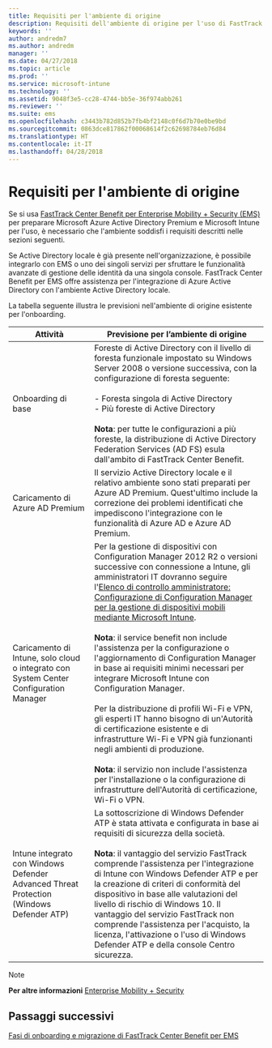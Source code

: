 ```yaml
---
title: Requisiti per l'ambiente di origine
description: Requisiti dell'ambiente di origine per l'uso di FastTrack Center Benefit per EMS
keywords: ''
author: andredm7
ms.author: andredm
manager: ''
ms.date: 04/27/2018
ms.topic: article
ms.prod: ''
ms.service: microsoft-intune
ms.technology: ''
ms.assetid: 9048f3e5-cc28-4744-bb5e-36f974abb261
ms.reviewer: ''
ms.suite: ems
ms.openlocfilehash: c3443b782d852b7fb4bf2148c0f6d7b70e0be9bd
ms.sourcegitcommit: 0863dce817862f00068614f2c62698784eb76d84
ms.translationtype: HT
ms.contentlocale: it-IT
ms.lasthandoff: 04/28/2018
---
```

# <a name="source-environment-expectations"></a>Requisiti per l'ambiente di origine

Se si usa [FastTrack Center Benefit per Enterprise Mobility + Security (EMS)](fasttrack-center-benefit-for-enterprise-mobility-suite-ems.md) per preparare Microsoft Azure Active Directory Premium e Microsoft Intune per l'uso, è necessario che l'ambiente soddisfi i requisiti descritti nelle sezioni seguenti.

Se Active Directory locale è già presente nell'organizzazione, è possibile integrarlo con EMS o uno dei singoli servizi per sfruttare le funzionalità avanzate di gestione delle identità da una singola console. FastTrack Center Benefit per EMS offre assistenza per l'integrazione di Azure Active Directory con l'ambiente Active Directory locale.

La tabella seguente illustra le previsioni nell'ambiente di origine esistente per l'onboarding.

|Attività|Previsione per l’ambiente di origine|
|------------|----------------------------------|
|Onboarding di base|Foreste di Active Directory con il livello di foresta funzionale impostato su Windows Server 2008 o versione successiva, con la configurazione di foresta seguente:<br /><br />-   Foresta singola di Active Directory<br />-   Più foreste di Active Directory </br></br>**Nota**: per tutte le configurazioni a più foreste, la distribuzione di Active Directory Federation Services (AD FS) esula dall'ambito di FastTrack Center Benefit.|
|Caricamento di Azure AD Premium|Il servizio Active Directory locale e il relativo ambiente sono stati preparati per Azure AD Premium. Quest'ultimo include la correzione dei problemi identificati che impediscono l'integrazione con le funzionalità di Azure AD e Azure AD Premium.|
|Caricamento di Intune, solo cloud o integrato con System Center Configuration Manager|Per la gestione di dispositivi con Configuration Manager 2012 R2 o versioni successive con connessione a Intune, gli amministratori IT dovranno seguire l'[Elenco di controllo amministratore: Configurazione di Configuration Manager per la gestione di dispositivi mobili mediante Microsoft Intune](https://technet.microsoft.com/library/jj943763.aspx).</br></br> **Nota**: il service benefit non include l'assistenza per la configurazione o l'aggiornamento di Configuration Manager in base ai requisiti minimi necessari per integrare Microsoft Intune con Configuration Manager.</br></br>Per la distribuzione di profili Wi-Fi e VPN, gli esperti IT hanno bisogno di un'Autorità di certificazione esistente e di infrastrutture Wi-Fi e VPN già funzionanti negli ambienti di produzione.</br></br> **Nota**: il servizio non include l'assistenza per l'installazione o la configurazione di infrastrutture dell'Autorità di certificazione, Wi-Fi o VPN. |
|Intune integrato con Windows Defender Advanced Threat Protection (Windows Defender ATP)|La sottoscrizione di Windows Defender ATP è stata attivata e configurata in base ai requisiti di sicurezza della società.<br /><br />**Nota**: il vantaggio del servizio FastTrack comprende l'assistenza per l'integrazione di Intune con Windows Defender ATP e per la creazione di criteri di conformità del dispositivo in base alle valutazioni del livello di rischio di Windows 10. Il vantaggio del servizio FastTrack non comprende l'assistenza per l'acquisto, la licenza, l'attivazione o l'uso di Windows Defender ATP e della console Centro sicurezza. |


> [!NOTE]
> **Per altre informazioni**
> [Enterprise Mobility + Security](https://www.microsoft.com/cloud-platform/enterprise-mobility)

## <a name="next-steps"></a>Passaggi successivi

[Fasi di onboarding e migrazione di FastTrack Center Benefit per EMS](fasttrack-center-benefit-process-for-ems-phases.md)
